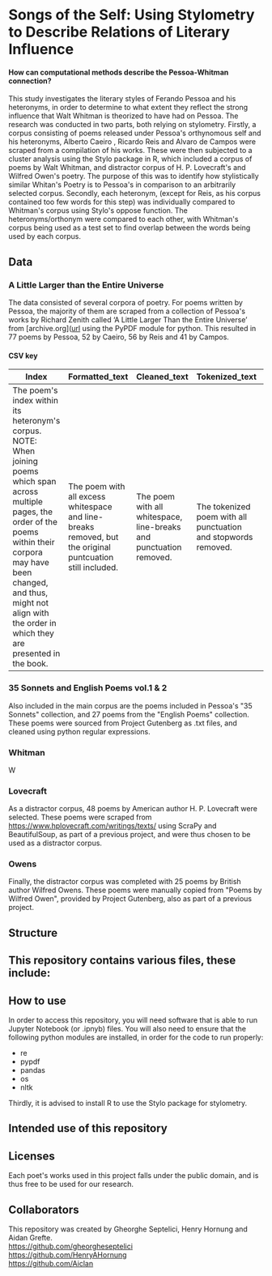 # Songs of the Self: Using Stylometry to Describe Relations of Literary Influence



#### How can computational methods describe the Pessoa-Whitman connection?

This study investigates the literary styles of Ferando Pessoa and his heteronyms, in order to determine to what extent they reflect the strong influence that Walt Whitman is theorized to have had on Pessoa. The research was conducted in two parts, both relying on stylometry. Firstly, a corpus consisting of poems released under Pessoa's orthynomous self and his heteronyms, Alberto Caeiro , Ricardo Reis and Alvaro de Campos were scraped from a compilation of his works. These were then subjected to a cluster analysis using the Stylo package in R, which included a corpus of poems by Walt Whitman, and distractor corpus of H. P. Lovecraft's and Wilfred Owen's poetry. The purpose of this was to identify how stylistically similar Whitan's Poetry is to Pessoa's in comparison to an arbitrarily selected corpus. Secondly, each heteronym, (except for Reis, as his corpus contained too few words for this step) was individually compared to Whitman's corpus using Stylo's oppose function. The heteronyms/orthonym were compared to each other, with Whitman's corpus being used as a test set to find overlap between the words being used by each corpus.

## Data
### A Little Larger than the Entire Universe
The data consisted of several corpora of poetry. For poems written by Pessoa, the majority of them are scraped from a collection of Pessoa's works by Richard Zenith called ‘A Little Larger Than the Entire Universe’ from [archive.org]([url](https://archive.org/details/fernando-pessoa-a-little-larger-than-the-entire-universe-selected-poems-penguin-classics-2006/Fernando%20Pessoa%20A%20Little%20Larger%20Than%20the%20Entire%20Universe%20Selected%20Poems%20Penguin%20Classics%202006/
) using the PyPDF module for python. This resulted in 77 poems by Pessoa, 52 by Caeiro, 56 by Reis and 41 by Campos.
#### CSV key
| Index | Formatted_text | Cleaned_text | Tokenized_text | Heteronym |
| ----- | -------------- | ------------ | -------------- | --------- |
| The poem's index within its heteronym's corpus. NOTE: When joining poems which span across multiple pages, the order of the poems within their corpora may have been changed, and thus, might not align with the order in which they are presented in the book. | The poem with all excess whitespace and line-breaks removed, but the original puntcuation still included. | The poem with all whitespace, line-breaks and punctuation removed. | The tokenized poem with all punctuation and stopwords removed. | The name of the heteronym to whom the poem is attributed. |

### 35 Sonnets and English Poems vol.1 & 2
Also included in the main corpus are the poems included in Pessoa's "35 Sonnets" collection, and 27 poems from the "English Poems" collection. These poems were sourced from Project Gutenberg as .txt files, and cleaned using python regular expressions.

### Whitman
W

### Lovecraft
As a distractor corpus, 48 poems by American author H. P. Lovecraft were selected. These poems were scraped from https://www.hplovecraft.com/writings/texts/ using ScraPy and BeautifulSoup, as part of a previous project, and were thus chosen to be used as a distractor corpus.

### Owens
Finally, the distractor corpus was completed with 25 poems by British author Wilfred Owens. These poems were manually copied from "Poems by Wilfred Owen", provided by Project Gutenberg, also as part of a previous project.

## Structure 
This repository contains various files, these include:
- 

## How to use
In order to access this repository, you will need software that is able to run Jupyter Notebook (or .ipnyb) files. You will also need to ensure that the following python modules are installed, in order for the code to run properly:
- re
- pypdf
- pandas
- os
- nltk

Thirdly, it is advised to install R to use the Stylo package for stylometry.

## Intended use of this repository

## Licenses
Each poet's works used in this project falls under the public domain, and is thus free to be used for our research.

## Collaborators
  This repository was created by Gheorghe Septelici, Henry Hornung and Aidan Grefte.  
  https://github.com/gheorgheseptelici  
  https://github.com/HenryAHornung  
  https://github.com/Aiclan  
